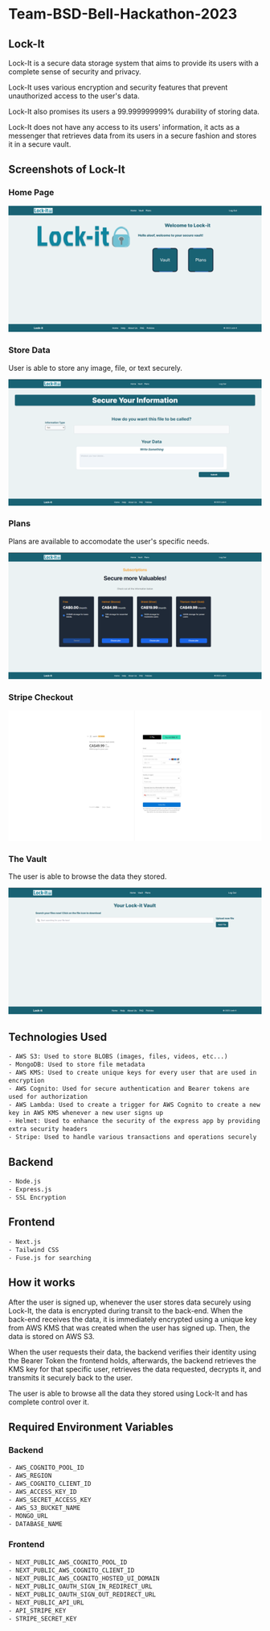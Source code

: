# Team-BSD-Bell-Hackathon-2023

## Lock-It

Lock-It is a secure data storage system that aims to provide its users with a complete sense of security and privacy.

Lock-It uses various encryption and security features that prevent unauthorized access to the user's data.

Lock-It also promises its users a 99.999999999% durability of storing data.

Lock-It does not have any access to its users' information, it acts as a messenger that retrieves data from its users in a secure fashion and stores it in a secure vault.

## Screenshots of Lock-It

### Home Page

![Alt text](home.png)

### Store Data

User is able to store any image, file, or text securely.

![Alt text](form.png)

### Plans

Plans are available to accomodate the user's specific needs.

![Alt text](plans.png)

### Stripe Checkout

![Alt text](image-3.png)

### The Vault

The user is able to browse the data they stored.

![Alt text](vault.png)

## Technologies Used

    - AWS S3: Used to store BLOBS (images, files, videos, etc...)
    - MongoDB: Used to store file metadata
    - AWS KMS: Used to create unique keys for every user that are used in encryption
    - AWS Cognito: Used for secure authentication and Bearer tokens are used for authorization
    - AWS Lambda: Used to create a trigger for AWS Cognito to create a new key in AWS KMS whenever a new user signs up
    - Helmet: Used to enhance the security of the express app by providing extra security headers
    - Stripe: Used to handle various transactions and operations securely

## Backend

    - Node.js
    - Express.js
    - SSL Encryption

## Frontend

    - Next.js
    - Tailwind CSS
    - Fuse.js for searching

## How it works

After the user is signed up, whenever the user stores data securely using Lock-It, the data is encrypted during transit to the back-end. When the back-end receives the data, it is immediately encrypted using a unique key from AWS KMS that was created when the user has signed up. Then, the data is stored on AWS S3.

When the user requests their data, the backend verifies their identity using the Bearer Token the frontend holds, afterwards, the backend retrieves the KMS key for that specific user, retrieves the data requested, decrypts it, and transmits it securely back to the user.

The user is able to browse all the data they stored using Lock-It and has complete control over it.

## Required Environment Variables

### Backend

    - AWS_COGNITO_POOL_ID
    - AWS_REGION
    - AWS_COGNITO_CLIENT_ID
    - AWS_ACCESS_KEY_ID
    - AWS_SECRET_ACCESS_KEY
    - AWS_S3_BUCKET_NAME
    - MONGO_URL
    - DATABASE_NAME

### Frontend

    - NEXT_PUBLIC_AWS_COGNITO_POOL_ID
    - NEXT_PUBLIC_AWS_COGNITO_CLIENT_ID
    - NEXT_PUBLIC_AWS_COGNITO_HOSTED_UI_DOMAIN
    - NEXT_PUBLIC_OAUTH_SIGN_IN_REDIRECT_URL
    - NEXT_PUBLIC_OAUTH_SIGN_OUT_REDIRECT_URL
    - NEXT_PUBLIC_API_URL
    - API_STRIPE_KEY
    - STRIPE_SECRET_KEY
